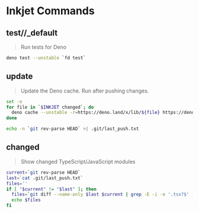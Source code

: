 # Inkjet Commands

## test//\_default

> Run tests for Deno

```sh
deno test --unstable `fd test`
```

## update

> Update the Deno cache. Run after pushing changes.

```bash
set -e
for file in `$INKJET changed`; do
  deno cache --unstable -r=https://deno.land/x/lib/${file} https://deno.land/x/lib/${file}
done

echo -n `git rev-parse HEAD` >| .git/last_push.txt
```

## changed

> Show changed TypeScript/JavaScript modules

```sh
current=`git rev-parse HEAD`
last=`cat .git/last_push.txt`
files=''
if [ "$current" != "$last" ]; then
  files=`git diff --name-only $last $current | grep -E -i -e '.tsx?$' -e '.jsx?$' | grep -E -v '^npm/'`
  echo $files
fi
```
